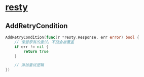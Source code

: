 # [resty](https://pkg.go.dev/github.com/go-resty/resty/v2)

## AddRetryCondition

```go
AddRetryCondition(func(r *resty.Response, err error) bool {
    // 保留原有的重试，不然会被覆盖
    if err != nil {
        return true
    }

    // 添加重试逻辑
})
```
